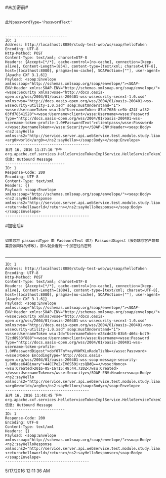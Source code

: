 #未加密前#
## 
	此时passwordType='PasswordText' 
##
    ----------------------------
    ID: 1
    Address: http://localhost:8080/study-test-web/ws/soap/helloToken
    Encoding: UTF-8
    Http-Method: POST
    Content-Type: text/xml; charset=UTF-8
    Headers: {Accept=[*/*], cache-control=[no-cache], connection=[keep-alive], Content-Length=[854], content-type=[text/xml; charset=UTF-8], host=[localhost:8080], pragma=[no-cache], SOAPAction=[""], user-agent=[Apache CXF 3.1.6]}
    Payload: <soap:Envelope xmlns:soap="http://schemas.xmlsoap.org/soap/envelope/"><SOAP-ENV:Header xmlns:SOAP-ENV="http://schemas.xmlsoap.org/soap/envelope/"><wsse:Security xmlns:wsse="http://docs.oasis-open.org/wss/2004/01/oasis-200401-wss-wssecurity-secext-1.0.xsd" xmlns:wsu="http://docs.oasis-open.org/wss/2004/01/oasis-200401-wss-wssecurity-utility-1.0.xsd" soap:mustUnderstand="1"><wsse:UsernameToken wsu:Id="UsernameToken-87bf7686-ce9b-424f-af32-03fd78541528"><wsse:Username>client</wsse:Username><wsse:Password Type="http://docs.oasis-open.org/wss/2004/01/oasis-200401-wss-username-token-profile-1.0#PasswordText">clientpass</wsse:Password></wsse:UsernameToken></wsse:Security></SOAP-ENV:Header><soap:Body><ns2:sayHello xmlns:ns2="http://service.server.api.webService.test.module.study.liao.com/"><arg0>world</arg0></ns2:sayHello></soap:Body></soap:Envelope>
    --------------------------------------
    五月 16, 2016 11:37:16 下午 org.apache.cxf.services.HelloServiceTokenImplService.HelloServiceTokenImplPort.HelloServiceToken
    信息: Outbound Message
    ---------------------------
    ID: 1
    Response-Code: 200
    Encoding: UTF-8
    Content-Type: text/xml
    Headers: {}
    Payload: <soap:Envelope xmlns:soap="http://schemas.xmlsoap.org/soap/envelope/"><soap:Body><ns2:sayHelloResponse xmlns:ns2="http://service.server.api.webService.test.module.study.liao.com/"><return>helloworld</return></ns2:sayHelloResponse></soap:Body></soap:Envelope>
    --------------------------------------
#加密后#
## 
	如果您将 passwordType 由 PasswordText 改为 PasswordDigest（服务端与客户端都需要做同样的修改），那么就会看到一个加密过的密码 
##
----------------------------
	ID: 1
	Address: http://localhost:8080/study-test-web/ws/soap/helloToken
	Encoding: UTF-8
	Http-Method: POST
	Content-Type: text/xml; charset=UTF-8
	Headers: {Accept=[*/*], cache-control=[no-cache], connection=[keep-alive], Content-Length=[1084], content-type=[text/xml; charset=UTF-8], host=[localhost:8080], pragma=[no-cache], SOAPAction=[""], user-agent=[Apache CXF 3.1.6]}
	Payload: <soap:Envelope xmlns:soap="http://schemas.xmlsoap.org/soap/envelope/"><SOAP-ENV:Header xmlns:SOAP-ENV="http://schemas.xmlsoap.org/soap/envelope/"><wsse:Security xmlns:wsse="http://docs.oasis-open.org/wss/2004/01/oasis-200401-wss-wssecurity-secext-1.0.xsd" xmlns:wsu="http://docs.oasis-open.org/wss/2004/01/oasis-200401-wss-wssecurity-utility-1.0.xsd" soap:mustUnderstand="1"><wsse:UsernameToken wsu:Id="UsernameToken-e28cde28-03b5-466c-bc79-72cd8933f888"><wsse:Username>client</wsse:Username><wsse:Password Type="http://docs.oasis-open.org/wss/2004/01/oasis-200401-wss-username-token-profile-1.0#PasswordDigest">dof0TFnY+ayVVWPXLxRadeTizRk=</wsse:Password><wsse:Nonce EncodingType="http://docs.oasis-open.org/wss/2004/01/oasis-200401-wss-soap-message-security-1.0#Base64Binary">44CCPe2/IV0S59i+zsQBdQ==</wsse:Nonce><wsu:Created>2016-05-16T15:48:44.720Z</wsu:Created></wsse:UsernameToken></wsse:Security></SOAP-ENV:Header><soap:Body><ns2:sayHello xmlns:ns2="http://service.server.api.webService.test.module.study.liao.com/"><arg0>world</arg0></ns2:sayHello></soap:Body></soap:Envelope>
	--------------------------------------
	五月 16, 2016 11:48:45 下午 org.apache.cxf.services.HelloServiceTokenImplService.HelloServiceTokenImplPort.HelloServiceToken
	信息: Outbound Message
	---------------------------
	ID: 1
	Response-Code: 200
	Encoding: UTF-8
	Content-Type: text/xml
	Headers: {}
	Payload: <soap:Envelope xmlns:soap="http://schemas.xmlsoap.org/soap/envelope/"><soap:Body><ns2:sayHelloResponse xmlns:ns2="http://service.server.api.webService.test.module.study.liao.com/"><return>helloworld</return></ns2:sayHelloResponse></soap:Body></soap:Envelope>
	--------------------------------------
5/17/2016 12:11:36 AM 